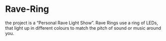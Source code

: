 # Rave-Ring
the project is a “Personal Rave Light Show”. Rave Rings use a ring of LEDs, that light up in different colours to match the pitch of sound or music around you. 
